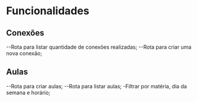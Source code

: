 # Funcionalidades

## Conexões

--Rota para listar quantidade de conexões realizadas;
--Rota para criar uma nova conexão;

## Aulas

--Rota para criar aulas;
--Rota para listar aulas;
    -Filtrar por matéria, dia da semana e horário;